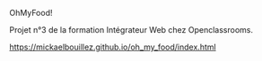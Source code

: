OhMyFood!

Projet n°3 de la formation Intégrateur Web chez Openclassrooms.

https://mickaelbouillez.github.io/oh_my_food/index.html
